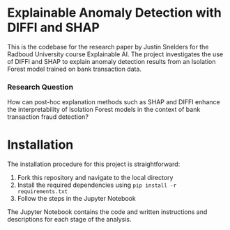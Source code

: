 # Explainable Anomaly Detection with DIFFI and SHAP
This is the codebase for the research paper by Justin Snelders for the Radboud University course Explainable AI. 
The project investigates the use of DIFFI and SHAP to explain anomaly detection results from an Isolation Forest model trained on bank transaction data.

### Research Question

How can post-hoc explanation methods such as SHAP and DIFFI enhance the interpretability of Isolation Forest models in the context of bank transaction fraud detection?

# Installation
The installation procedure for this project is straightforward:
1. Fork this repository and navigate to the local directory
2. Install the required dependencies using `pip install -r requirements.txt`
3. Follow the steps in the Jupyter Notebook

The Jupyter Notebook contains the code and written instructions and descriptions for each stage of the analysis.
